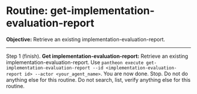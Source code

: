 # Routine: get-implementation-evaluation-report

**Objective:** Retrieve an existing implementation-evaluation-report.

---

Step 1 (finish). **Get implementation-evaluation-report:** Retrieve an existing implementation-evaluation-report. Use `pantheon execute get-implementation-evaluation-report --id <implementation-evaluation-report id> --actor <your_agent_name>`. You are now done. Stop. Do not do anything else for this routine. Do not search, list, verify anything else for this routine.